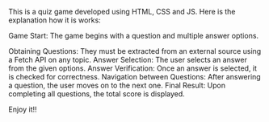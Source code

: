 This is a quiz game developed using HTML, CSS and JS. Here is the explanation how it is works:

Game Start: The game begins with a question and multiple answer options.

Obtaining Questions: They must be extracted from an external source using a Fetch API on any topic.
Answer Selection: The user selects an answer from the given options.
Answer Verification: Once an answer is selected, it is checked for correctness.
Navigation between Questions: After answering a question, the user moves on to the next one.
Final Result: Upon completing all questions, the total score is displayed.

Enjoy it!!
